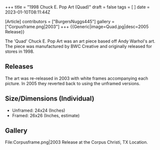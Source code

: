 +++
title = "1998 Chuck E. Pop Art (Quad)"
draft = false
tags = [ ]
date = 2023-01-10T08:11:44Z

[Article]
contributors = ["BurgersNuggs445"]
gallery = ["Corpusframe.png|2003"]
+++
{{Generic|image=Quad.jpg|desc=2005 Release}}

The 'Quad' Chuck E. Pop Art was an art piece based off Andy Warhol's art. The piece was manufactured by BWC Creative and originally released for stores in 1998.

## Releases ##
The art was re-released in 2003 with white frames accompanying each picture. In 2005 they reverted back to using the unframed versions.

## Size/Dimensions (Individual) ##

* Unframed: 24x24 (Inches)
* Framed: 26x26 (Inches, estimate)



## Gallery ##
<gallery>
File:Corpusframe.png|2003 Release at the Corpus Christi, TX Location.
</gallery>